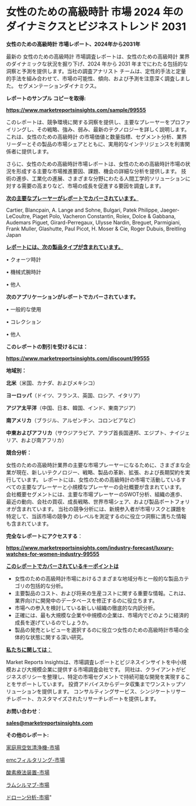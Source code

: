 # 女性のための高級時計 市場 2024 年のダイナミクスとビジネストレンド 2031

<strong>女性のための高級時計 市場レポート、2024年から2031年</strong>

最新の 女性のための高級時計 市場調査レポートは、女性のための高級時計 業界のダイナミックな状況を掘り下げ、2024 年から 2031 年までにわたる包括的な洞察と予測を提供します。当社の調査アナリスト チームは、定性的手法と定量的手法を組み合わせて、市場の可能性、傾向、および予測を注意深く調査しました。 セグメンテーションダイナミクス。



<strong>レポートのサンプル コピーを取得:</strong> <a href=https://www.marketreportsinsights.com/sample/99555>

<strong><u>https://www.marketreportsinsights.com/sample/99555</u></strong></a>

このレポートは、競争環境に関する洞察を提供し、主要なプレーヤーをプロファイリングし、その戦略、強み、弱み、最新のテクノロジーを詳しく説明します。 これは、女性のための高級時計 の市場価値と数量指標、セグメント分析、業界リーダーとその製品の市場シェアとともに、実用的なインテリジェンスを利害関係者に提供します。

さらに、女性のための高級時計市場レポートは、女性のための高級時計市場の状況を形成する主要な市場推進要因、課題、機会の詳細な分析を提供します。 技術の進歩、工業化の進展、さまざまな分野にわたる人間工学的ソリューションに対する需要の高まりなど、市場の成長を促進する要因を調査します。



<strong><u>次の主要なプレーヤーがレポートでカバーされています。</u></strong>

Cartier, Blancpain, A. Lange and Sohne, Bulgari, Patek Philippe, Jaeger-LeCoultre, Piaget Polo, Vacheron Constantin, Rolex, Dolce & Gabbana, Audemars Piguet, Girard-Perregaux, Ulysse Nardin, Breguet, Parmigiani, Frank Muller, Glashutte, Paul Picot, H. Moser & Cie, Roger Dubuis, Breitling Japan



<strong><u><b>レポートには、次の製品タイプが含まれています。</b></u></strong>

• クォーツ時計

• 機械式腕時計

• 他人



<strong><b>次のアプリケーションがレポートでカバーされています。</b></strong>

• 一般的な使用

• コレクション

• 他人



<strong><b>このレポートの割引を受けるには：</b></strong><a href=https://www.marketreportsinsights.com/discount/99555>

<strong><u>https://www.marketreportsinsights.com/discount/99555</u></strong></a>



<strong>地域別：</strong>



<strong>北米</strong>（米国、カナダ、およびメキシコ）



<strong>ヨーロッパ</strong>（ドイツ、フランス、英国、ロシア、イタリア）



<strong>アジア太平洋</strong>（中国、日本、韓国、インド、東南アジア）



<strong>南アメリカ</strong>（ブラジル、アルゼンチン、コロンビアなど）



<strong>中東およびアフリカ</strong>（サウジアラビア、アラブ首長国連邦、エジプト、ナイジェリア、および南アフリカ）



<strong>競合分析：</strong>

女性のための高級時計業界の主要な市場プレーヤーになるために、さまざまな企業が現在、新しいテクノロジー、戦略、製品の革新、拡張、および長期契約を実行しています。 レポートには、女性のための高級時計の市場で活動しているすべての主要なプレーヤーと小規模なプレーヤーの会社概要が含まれています。 会社概要セグメントには、主要な市場プレーヤーのSWOT分析、組織の進歩、最近の動向、会社の買収、成長戦略、世界市場シェア、および製品ポートフォリオが含まれています。 当社の競争分析には、新規参入者が市場リスクと課題を特定して、当該市場の競争力 のレベルを測定するのに役立つ洞察に満ちた情報も含まれています。



<strong>完全なレポートにアクセスする</strong>：

<a href=https://www.marketreportsinsights.com/industry-forecast/luxury-watches-for-women-industry-99555>

<strong><u>https://www.marketreportsinsights.com/industry-forecast/luxury-watches-for-women-industry-99555</u></strong></a>



<strong><u><b>このレポートでカバーされているキーポイントは</b></u></strong>
<ul>
  <li>女性のための高級時計市場におけるさまざまな地域分布と一般的な製品カテゴリの包括的な分析。</li>
  <li>主要製品のコスト、および将来の生産コストに関する重要な情報。これは、業界向けに開発中のデータベースを修正するのに役立ちます。</li>
  <li>市場への参入を検討している新しい組織の徹底的な内訳分析。</li>
  <li>正確には、最も大規模な企業や中規模の企業は、市場内でどのように経済的成長を遂げているのでしょうか。</li>
  <li>製品の発売とレビューを選択するのに役立つ女性のための高級時計市場の全体的な状態に関する深い研究。</li>
</ul>


<strong><u><b>私たちに関しては：</b></u></strong>

Market Reports Insightsは、市場調査レポートとビジネスインサイトを中小規模および大規模企業に提供する市場調査会社です。 同社は、クライアントがビジネスポリシーを整理し、特定の市場セグメントで持続可能な開発を実現することをサポートしています。 投資アドバイスからデータ収集までワンストップソリューションを提供します。 コンサルティングサービス、シンジケートリサーチレポート、カスタマイズされたリサーチレポートを提供します。



<strong><b>お問い合わせ</b></strong>：

<a href=mailto:sales@marketreportsinsights.com>

<strong><u>sales@marketreportsinsights.com</u></strong></a>



<strong>その他のレポート:</strong>

<a href=https://www.linkedin.com/pulse/家庭用空気清浄機-市場-2023-swot-分析と最新イノベーション-2030-agqcc/>家庭用空気清浄機-市場</a>

<a href=https://www.linkedin.com/pulse/emcフィルタリング-市場-2023-swot-分析と成長率-2030-pr-news-hub-miykf/>emcフィルタリング-市場</a>

<a href=https://www.linkedin.com/pulse/酸素療法装置-市場-2023-推進要因と成長機会-2030-pr-news-hub-sduuf/>酸素療法装置-市場</a>

<a href=https://www.linkedin.com/pulse/ラムシルマブ-市場-2023-年のダイナミクスとビジネストレンド-2030-o8ocf/>ラムシルマブ-市場</a>

<a href=https://www.linkedin.com/pulse/ドローン分析-市場-2023-年のダイナミクスとビジネストレンド-2030-qae6f/>ドローン分析-市場</a>"
